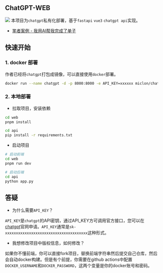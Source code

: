## ChatGPT-WEB

![](https://miclon-job.oss-cn-hangzhou.aliyuncs.com/img/20230210145121.png)
本项目为`chatgpt`私有化部署，基于`fastapi` `vue3` `chatgpt api`实现。



- [笔者案例 - 我用AI帮我完成了单子](https://52caiji.com/posts/other/developer-use-openai.html)

## 快速开始

### 1. docker 部署
作者已经将`chatgpt`打包成镜像，可以直接使用`docker`部署。

```bash
docker run --name chatgpt -d -p 8000:8000 -e API_KEY=xxxxxx miclon/chatgpt:latest
```

### 2. 本地部署

- 拉取项目，安装依赖

```bash
cd web
pnpm install
```

```bash
cd api
pip install -r requirements.txt
```

- 启动项目


```bash
# 启动前端
cd web
pnpm run dev
```

```bash
# 启动后端
cd api
python app.py
```


## 答疑

- 为什么需要`API_KEY`？

`API_KEY`是`chatgpt`的API密钥，通过API_KEY方可调用官方接口，您可以在[chatgpt](https://openai.com/api/)官网申请。`API_KEY`通常是`sk-xxxxxxxxxxxxxxxxxxxxxxxxxxxxxxxxxxxxxx`这种形式。

- 我想修改项目中版权信息，如何修改？

如果你不懂前端，你可以直接fork项目，替换前端字符串然后提交自己仓库，然后会自动docker构建。但是有个前提，你需要在github actions中配置`DOCKER_USERNAME`和`DOCKER_PASSWORD`，这两个变量是你的docker账号和密码。